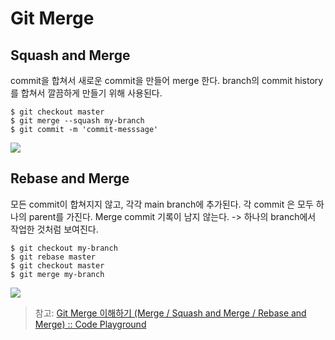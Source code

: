 # Git Merge

## Squash and Merge
commit을 합쳐서 새로운 commit을 만들어 merge 한다.
branch의 commit history를 합쳐서 깔끔하게 만들기 위해 사용된다.
```git
$ git checkout master
$ git merge --squash my-branch
$ git commit -m 'commit-messsage'
```

![](Git%20Merge/img1.daumcdn.jpg)


## Rebase and Merge
모든 commit이 합쳐지지 않고, 각각 main branch에 추가된다.
각 commit 은 모두 하나의 parent를 가진다.
Merge commit 기록이 남지 않는다. -> 하나의 branch에서 작업한 것처럼 보여진다.
```git
$ git checkout my-branch
$ git rebase master
$ git checkout master
$ git merge my-branch
```

![](Git%20Merge/img1.daumcdn.jpg)

> 참고: [Git Merge 이해하기 (Merge / Squash and Merge / Rebase and Merge) :: Code Playground](https://im-developer.tistory.com/182)  